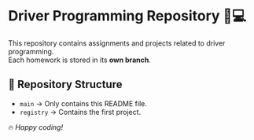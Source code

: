 # Driver Programming Repository 🚗💻

This repository contains assignments and projects related to driver programming.  
Each homework is stored in its **own branch**.

## 📂 Repository Structure
- `main` → Only contains this README file.
- `registry` → Contains the first project.

🔥 _Happy coding!_
